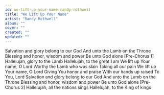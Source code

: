```yaml
---
id: we-lift-up-your-name-randy-rothwell
title: "We Lift Up Your Name"
artist: "Randy Rothwell"
album: ""
cover: ""
created: ""
updated: ""
---
```


Salvation and glory belong to our God
And unto the Lamb on the Throne
Blessing and honor, wisdom and power
Be unto God alone
[Pre-Chorus 1]
Hallelujah, glory to the Lamb
Hallelujah, to the great I am
We lift up Your name, O Lord
Worthy the Lamb who was slain
Taking all our pain
We lift up Your name, O Lord
Giving You honor and praise
With our hands up raised
To You, Lord
Salvation and glory belong to our God
And unto the Lamb on the Throne
Blessing and honor, wisdom and power
Be unto God alone
[Pre-Chorus 2]
Hallelujah, all the nations sings
Hallelujah, to the King of kings